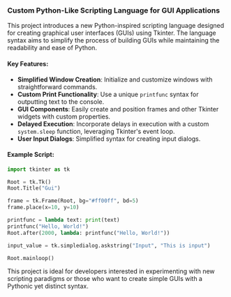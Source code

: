 ### Custom Python-Like Scripting Language for GUI Applications

This project introduces a new Python-inspired scripting language designed for creating graphical user interfaces (GUIs) using Tkinter. The language syntax aims to simplify the process of building GUIs while maintaining the readability and ease of Python.

#### Key Features:
- **Simplified Window Creation**: Initialize and customize windows with straightforward commands.
- **Custom Print Functionality**: Use a unique `printfunc` syntax for outputting text to the console.
- **GUI Components**: Easily create and position frames and other Tkinter widgets with custom properties.
- **Delayed Execution**: Incorporate delays in execution with a custom `system.sleep` function, leveraging Tkinter's event loop.
- **User Input Dialogs**: Simplified syntax for creating input dialogs.

#### Example Script:
```python
import tkinter as tk

Root = tk.Tk()
Root.Title("Gui")

frame = tk.Frame(Root, bg="#ff00ff", bd=5)
frame.place(x=10, y=10)

printfunc = lambda text: print(text)
printfunc("Hello, World!")
Root.after(2000, lambda: printfunc("Hello, World!"))

input_value = tk.simpledialog.askstring("Input", "This is input")

Root.mainloop()
```

This project is ideal for developers interested in experimenting with new scripting paradigms or those who want to create simple GUIs with a Pythonic yet distinct syntax.
